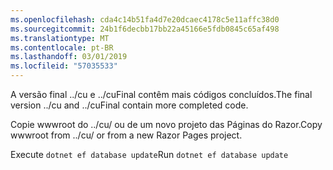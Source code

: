 ```yaml
---
ms.openlocfilehash: cda4c14b51fa4d7e20dcaec4178c5e11affc38d0
ms.sourcegitcommit: 24b1f6decbb17bb22a45166e5fdb0845c65af498
ms.translationtype: MT
ms.contentlocale: pt-BR
ms.lasthandoff: 03/01/2019
ms.locfileid: "57035533"
---
```

<span data-ttu-id="6a117-101">A versão final ../cu e ../cuFinal contêm mais códigos concluídos.</span><span class="sxs-lookup"><span data-stu-id="6a117-101">The final version ../cu and ../cuFinal contain more completed code.</span></span>

<span data-ttu-id="6a117-102">Copie wwwroot do ../cu/ ou de um novo projeto das Páginas do Razor.</span><span class="sxs-lookup"><span data-stu-id="6a117-102">Copy wwwroot from ../cu/ or from a new Razor Pages project.</span></span>

<span data-ttu-id="6a117-103">Execute `dotnet ef database update`</span><span class="sxs-lookup"><span data-stu-id="6a117-103">Run `dotnet ef database update`</span></span>
